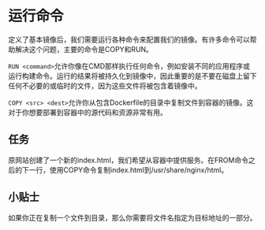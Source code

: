 # 运行命令
定义了基本镜像后，我们需要运行各种命令来配置我们的镜像。有许多命令可以帮助解决这个问题，主要的命令是COPY和RUN。

`RUN <command>`允许你像在CMD那样执行任何命令，例如安装不同的应用程序或运行构建命令。运行的结果将被持久化到镜像中，因此重要的是不要在磁盘上留下任何不必要的或临时的文件，因为这些文件将被包含着镜像中。

`COPY <src> <dest>`允许你从包含Dockerfile的目录中复制文件到容器的镜像。这对于你想要部署到容器中的源代码和资源非常有用。

## 任务
原网站创建了一个新的index.html，我们希望从容器中提供服务。在FROM命令之后的下一行，使用COPY命令复制index.html到/usr/share/nginx/html。

## 小贴士
如果你正在复制一个文件到目录，那么你需要将文件名指定为目标地址的一部分。
